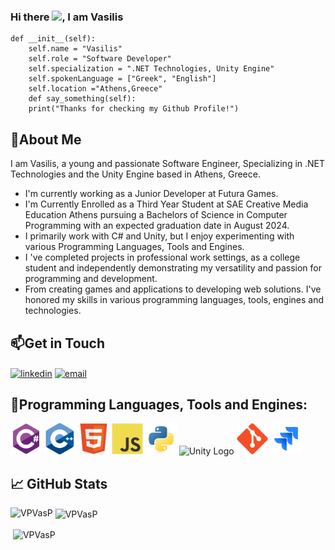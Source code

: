 ### Hi there <img src="https://raw.githubusercontent.com/MartinHeinz/MartinHeinz/master/wave.gif" width="30px">, I am Vasilis
    def __init__(self):
        self.name = "Vasilis"
        self.role = "Software Developer"
        self.specialization = ".NET Technologies, Unity Engine"
        self.spokenLanguage = ["Greek", "English"]
        self.location ="Athens,Greece"      
        def say_something(self):
        print("Thanks for checking my Github Profile!")
        
## 🚀About Me
I am Vasilis, a young and passionate Software Engineer, Specializing in .NET Technologies and the Unity Engine based in Athens, Greece.
-  I'm currently working as a Junior Developer at Futura Games.
-  I'm Currently Enrolled as a Third Year Student at SAE Creative Media Education Athens pursuing a Bachelors of Science in Computer Programming with an expected graduation date in August 2024. 
- I primarily work with C# and Unity, but I enjoy experimenting with various Programming Languages, Tools and Engines.
- I 've completed projects in professional work settings, as a college student and independently demonstrating my versatility and passion for programming and development.
- From creating games and applications to developing web solutions. I've honored my skills in various programming languages, tools, engines and technologies.
## 📫Get in Touch
<p align="left">
  <a href="https://www.linkedin.com/in/vasilhs-pinis/" target="blank"><img align="center" src="https://raw.githubusercontent.com/rahuldkjain/github-profile-readme-generator/master/src/images/icons/Social/linked-in-alt.svg" alt="linkedin" height="30" width="40" /></a>
  <a href="mailto:vasilhspinis@gmail.com" target="_blank"><img align="center" src="https://www.svgrepo.com/show/303161/gmail-icon-logo.svg" alt="email" height="30" width="40" /></a>
  

## 👾Programming Languages, Tools and Engines:
[<img src="https://github.com/devicons/devicon/blob/master/icons/csharp/csharp-original.svg" alt="C# Logo" width="50" height="50" />](https://docs.microsoft.com/en-us/dotnet/csharp/)
[<img src="https://github.com/devicons/devicon/blob/master/icons/cplusplus/cplusplus-original.svg" alt="C++ Logo" width="50" height="50" />](https://isocpp.org/)
[<img src="https://github.com/devicons/devicon/blob/master/icons/html5/html5-original.svg" alt="HTML5 Logo" width="50" height="50" />](https://developer.mozilla.org/en-US/docs/Web/Guide/HTML/HTML5)
[<img src="https://github.com/devicons/devicon/blob/master/icons/javascript/javascript-original.svg" alt="JavaScript Logo" width="50" height="50" />](https://developer.mozilla.org/en-US/docs/Web/JavaScript)
<img src="https://github.com/devicons/devicon/blob/master/icons/python/python-original.svg" alt="Python Logo" width="50" height="50" />
<img src="https://i.redd.it/tu3gt6ysfxq71.png" alt="Unity Logo" width="50" height="50" />
[<img src="https://github.com/devicons/devicon/blob/master/icons/git/git-original.svg" alt="Git Logo" width="50" height="50" />](https://git-scm.com/)
[<img src="https://github.com/devicons/devicon/blob/master/icons/jira/jira-original.svg" alt="Jira Logo" width="50" height="50" />](https://www.atlassian.com/software/jira)


## 📈 GitHub Stats
<p><img align="left" src="https://github-readme-stats.vercel.app/api/top-langs?username=VPVasP&show_icons=true&theme=merko" alt="VPVasP" /></p>
<p>&nbsp;<img align="center" src="https://github-readme-stats.vercel.app/api?username=vpvasp&show_icons=true&theme=merko" alt="VPVasP" /></p>
<p>&nbsp;<img align="center" src="https://github-readme-streak-stats.herokuapp.com/?user=vpvasp&theme=merko" alt="VPVasP" /></p>
